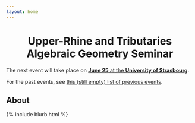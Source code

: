 ```yaml
---
layout: home
---
```


<h1 style="text-align: center">Upper-Rhine and Tributaries<br> Algebraic Geometry Seminar</h1>

The next event will take place on [**June 25** at the **University of Strasbourg**](/2024-june).

For the past events,
see [this (still empty) list of previous events](/past).

## About
{% include blurb.html %}
